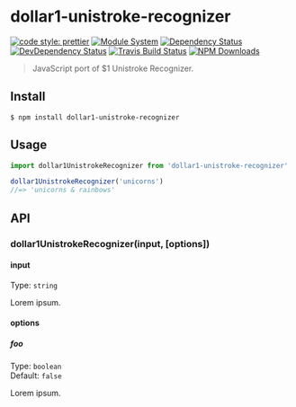 # dollar1-unistroke-recognizer

[![code style: prettier](https://img.shields.io/badge/code_style-prettier-ff69b4.svg)](https://github.com/prettier/prettier)
[![Module System](https://img.shields.io/badge/module%20system-ES%20Module-brightgreen.svg)](#)
[![Dependency Status](https://img.shields.io/david/2players/dollar1-unistroke-recognizer.svg)](#)
[![DevDependency Status](https://img.shields.io/david/2players/dollar1-unistroke-recognizer.svg)](#)
[![Travis Build Status](https://img.shields.io/travis/2players/dollar1-unistroke-recognizer.svg)](#)
[![NPM Downloads](https://img.shields.io/npm/dm/dollar1-unistroke-recognizer.svg)](#)

> JavaScript port of \$1 Unistroke Recognizer.

## Install

```
$ npm install dollar1-unistroke-recognizer
```

## Usage

```js
import dollar1UnistrokeRecognizer from 'dollar1-unistroke-recognizer'

dollar1UnistrokeRecognizer('unicorns')
//=> 'unicorns & rainbows'
```

## API

### dollar1UnistrokeRecognizer(input, [options])

#### input

Type: `string`

Lorem ipsum.

#### options

##### foo

Type: `boolean`<br>
Default: `false`

Lorem ipsum.
